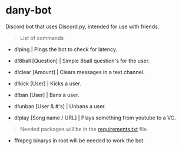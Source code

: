 # dany-bot
Discord bot that uses Discord.py, intended for use with friends.

> List of commands
 - d!ping | Pings the bot to check for latency.
 
 - d!8ball [Question] | Simple 8ball question's for the user.
 
 - d!clear [Amount] | Clears messages in a text channel.
 
 - d!kick [User] | Kicks a user.
 
 - d!ban [User] | Bans a user.
 
 - d!unban [User & #'s] | Unbans a user.
 
 - d!play [Song name / URL] | Plays something from youtube to a VC.
 
 
> Needed packages will be in the [requirements.txt](https://github.com/DanyNHJD/dany-bot/blob/main/requirements.txt) file.
 - ffmpeg binarys in root will be needed to work the bot.
